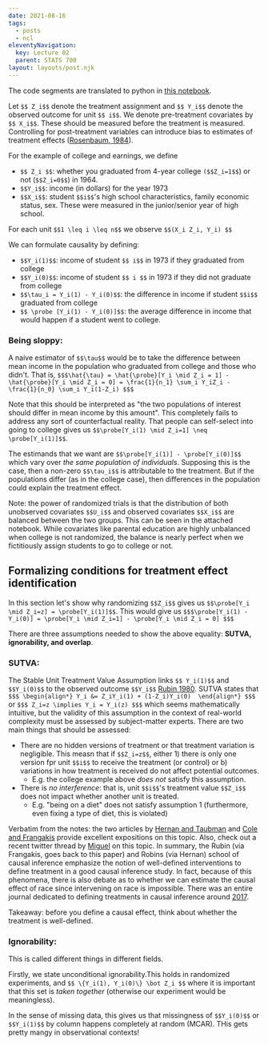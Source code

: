 ```yaml
---
date: 2021-08-16
tags:
  - posts
  - ncl
eleventyNavigation:
  key: Lecture 02
  parent: STATS 700
layout: layouts/post.njk
---
```

The code segments are translated to python in [this notebook](https://colab.research.google.com/drive/1iyE_oaHFu0hGqDPLCe5DoEJOzPp6CHRO?usp=sharing).

Let `$$ Z_i$$` denote the treatment assignment and `$$ Y_i$$` denote the observed outcome for unit `$$ i$$`.
We denote pre-treatment covariates by `$$ X_i$$`. These should be measured before the treatment is measured. 
Controlling for post-treatment variables can introduce bias to estimates of treatment effects ([Rosenbaum, 1984](https://doi.org/10.2307/2981697)).

For the example of college and earnings, we define
* `$$ Z_i $$`: whether you graduated from 4-year college `($$Z_i=1$$`) or not (`$$Z_i=0$$`) in 1964.
* `$$Y_i$$`: income (in dollars) for the year 1973
* `$$X_i$$`: student `$$i$$`'s high school characteristics, family economic status, sex. These were measured in the junior/senior year of high school.

For each unit `$$1 \leq i \leq n$$` we observe `$$(X_i Z_i, Y_i) $$`

We can formulate causality by defining:
* `$$Y_i(1)$$`: income of student `$$ i$$` in 1973 if they graduated from college
* `$$Y_i(0)$$`: income of student `$$ i $$` in 1973 if they did not graduate from college
* `$$\tau_i = Y_i(1) - Y_i(0)$$`: the difference in income if student `$$i$$` graduated from college
* `$$ \probe [Y_i(1) - Y_i(0)]$$`: the average difference in income that would happen if a student went to college.

### Being sloppy:
A naive estimator of `$$\tau$$` would be to take the difference between mean income in the population who graduated from college and those who didn't.
That is,
`$$$\hat{\tau} = \hat{\probe}[Y_i \mid Z_i = 1] - \hat{\probe}[Y_i \mid Z_i = 0] = \frac{1}{n_1} \sum_i Y_iZ_i - \frac{1}{n_0} \sum_i Y_i(1-Z_i) $$$`

Note that this should be interpreted as "the two populations of interest should differ in mean income by this amount".
This completely fails to address any sort of counterfactual reality. That people can self-select into going to college
gives us `$$\probe[Y_i(1) \mid Z_i=1] \neq \probe[Y_i(1)]$$`.

The estimands that we want are `$$\probe[Y_i(1)] - \probe[Y_i(0)]$$` which vary over _the same population of individuals_. 
Supposing this is the case, then a non-zero `$$\tau_i$$` is attributable to the treatment. But if the populations differ (as in the college case), then 
differences in the population could explain the treatment effect. 


Note: the power of randomized trials is that the distribution of both unobserved covariates `$$U_i$$` and observed covariates `$$X_i$$` are balanced between the two groups.
This can be seen in the attached notebook. While covariates like parental education are highly unbalanced when college is not randomized, the balance is nearly perfect when we fictitiously assign 
students to go to college or not. 

## Formalizing conditions for treatment effect identification
In this section let's show why randomizing `$$Z_i$$` gives us `$$\probe[Y_i \mid Z_i=z] = \probe[Y_i(1)]$$`. This would give us `$$$\probe[Y_i(1) - Y_i(0)] = \probe[Y_i \mid Z_i=1] - \probe[Y_i \mid Z_i = 0] $$$`

There are three assumptions needed to show the above equality: **SUTVA, ignorability, and overlap**. 

### SUTVA:
The Stable Unit Treatment Value Assumption links `$$ Y_i(1)$$` and `$$Y_i(0)$$` to the observed outcome `$$Y_i$$` [Rubin 1980](https://doi.org/10.2307/2287653).
SUTVA states that 
`$$$
\begin{align*}
  Y_i &= Z_iY_i(1) + (1-Z_i)Y_i(0) 
\end{align*}
$$$`
or
`$$$
Z_i=z \implies Y_i = Y_i(z)
$$$`
which seems mathematically intuitive, but 
the validity of this assumption in the context
of real-world complexity must be assessed by 
subject-matter experts. There are two main things
that should be assessed:
* There are no hidden versions of treatment 
or that treatment variation is negligible.
This measn that if `$$Z_i=z$$`, either 1) there is only one version fpr
unit `$$i$$` to receive the treatment (or control) or b) variations in how treatment is received
do not affect potential outcomes.
  * E.g. the college example above _does not_ satisfy this assumption.
* There is _no interference_: that is, unit `$$i$$`'s treatment value `$$Z_i$$` does not impact whether another unit is treated. 
  * E.g. "being on a diet" does not satisfy assumption 1 (furthermore, even fixing a type of diet, this is violated)

Verbatim from the notes: the two articles by [Hernan and Taubman](https://www.ncbi.nlm.nih.gov/pubmed/18695657) and [Cole and Frangakis](https://journals.lww.com/epidem/fulltext/2009/01000/The_Consistency_Statement_in_Causal_Inference__A.3.aspx) provide excellent expositions on this topic. Also, check out a recent twitter thread by [Miguel](https://twitter.com/_miguelhernan/status/997298467797131265) on this topic. In summary, the Rubin (via Frangakis, goes back to this paper) and Robins (via Hernan) school of causal inference emphasize the notion of well-defined interventions to define treatment in a good causal inference study. 
In fact, because of this phenomena, there is also debate as to whether we can estimate the causal effect of race since intervening on race is impossible. There was an entire journal dedicated to defining treatments in causal inference around [2017](https://academic.oup.com/ije/search-results?f_TocHeadingTitle=Approaches%20to%20causal%20inference).

Takeaway: before you define a causal effect, think about whether the treatment is well-defined.

### Ignorability:
This is called different things in different fields.

Firstly, we state unconditional ignorability.This holds in randomized experiments, and
`$$
\{Y_i(1), Y_i(0)\} \bot Z_i
$$`
where it is important that this set is _taken together_ (otherwise our experiment would be meaningless).

In the sense of missing data, this gives us that missingness of `$$Y_i(0)$$` or `$$Y_i(1)$$` by column happens completely at random (MCAR). 
THis gets pretty mangy in observational contexts!

